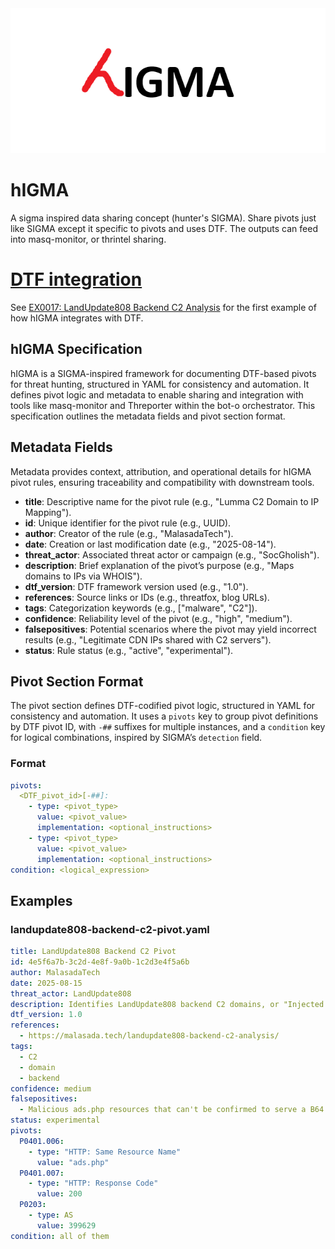
<div align="center">
  <img src="logo.png" alt="hIGMA Logo">
</div>

# hIGMA
A sigma inspired data sharing concept (hunter's SIGMA). Share pivots just like SIGMA except it specific to pivots and uses DTF. The outputs can feed into masq-monitor, or thrintel sharing.

# [DTF integration](https://github.com/MalasadaTech/defenders-threatmesh-framework)

See [EX0017: LandUpdate808 Backend C2 Analysis](/examples/EX0017.md) for the first example of how hIGMA integrates with DTF.

## hIGMA Specification

hIGMA is a SIGMA-inspired framework for documenting DTF-based pivots for threat hunting, structured in YAML for consistency and automation. It defines pivot logic and metadata to enable sharing and integration with tools like masq-monitor and Threporter within the bot-o orchestrator. This specification outlines the metadata fields and pivot section format.

## Metadata Fields

Metadata provides context, attribution, and operational details for hIGMA pivot rules, ensuring traceability and compatibility with downstream tools.

- **title**: Descriptive name for the pivot rule (e.g., "Lumma C2 Domain to IP Mapping").
- **id**: Unique identifier for the pivot rule (e.g., UUID).
- **author**: Creator of the rule (e.g., "MalasadaTech").
- **date**: Creation or last modification date (e.g., "2025-08-14").
- **threat_actor**: Associated threat actor or campaign (e.g., "SocGholish").
- **description**: Brief explanation of the pivot’s purpose (e.g., "Maps domains to IPs via WHOIS").
- **dtf_version**: DTF framework version used (e.g., "1.0").
- **references**: Source links or IDs (e.g., threatfox, blog URLs).
- **tags**: Categorization keywords (e.g., ["malware", "C2"]).
- **confidence**: Reliability level of the pivot (e.g., "high", "medium").
- **falsepositives**: Potential scenarios where the pivot may yield incorrect results (e.g., "Legitimate CDN IPs shared with C2 servers").
- **status**: Rule status (e.g., "active", "experimental").

## Pivot Section Format

The pivot section defines DTF-codified pivot logic, structured in YAML for consistency and automation. It uses a `pivots` key to group pivot definitions by DTF pivot ID, with `-##` suffixes for multiple instances, and a `condition` key for logical combinations, inspired by SIGMA’s `detection` field.

### Format
```yaml
pivots:
  <DTF_pivot_id>[-##]:
    - type: <pivot_type>
      value: <pivot_value>
      implementation: <optional_instructions>
    - type: <pivot_type>
      value: <pivot_value>
      implementation: <optional_instructions>
condition: <logical_expression>
```

## Examples

### landupdate808-backend-c2-pivot.yaml
```yaml
title: LandUpdate808 Backend C2 Pivot
id: 4e5f6a7b-3c2d-4e8f-9a0b-1c2d3e4f5a6b
author: MalasadaTech
date: 2025-08-15
threat_actor: LandUpdate808
description: Identifies LandUpdate808 backend C2 domains, or "Injected Link Providers", that provide the injected link to load the LandUpdate808 exploit kit. These normally return a B64-encoded string that is the injected URL.
dtf_version: 1.0
references:
  - https://malasada.tech/landupdate808-backend-c2-analysis/
tags:
  - C2
  - domain
  - backend
confidence: medium
falsepositives:
  - Malicious ads.php resources that can't be confirmed to serve a B64 encoded string.
status: experimental
pivots:
  P0401.006:
    - type: "HTTP: Same Resource Name"
      value: "ads.php"
  P0401.007:
    - type: "HTTP: Response Code"
      value: 200
  P0203:
    - type: AS
      value: 399629
condition: all of them
```
